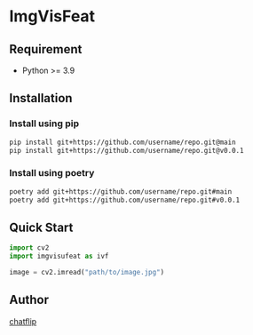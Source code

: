# ImgVisFeat

## Requirement

- Python >= 3.9

## Installation

### Install using pip

```bash
pip install git+https://github.com/username/repo.git@main
pip install git+https://github.com/username/repo.git@v0.0.1
```

### Install using poetry

```bash
poetry add git+https://github.com/username/repo.git#main
poetry add git+https://github.com/username/repo.git#v0.0.1
```

## Quick Start

```python
import cv2
import imgvisufeat as ivf

image = cv2.imread("path/to/image.jpg")

```

## Author

[chatflip](https://github.com/chatflip)
